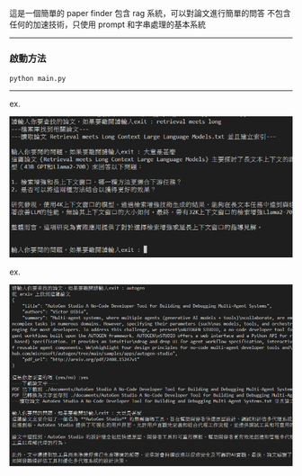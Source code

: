 這是一個簡單的 paper finder 包含 rag 系統，可以對論文進行簡單的問答
不包含任何的加速技術，只使用 prompt 和字串處理的基本系統
___
### 啟動方法
```
python main.py
```
___

ex.

![1727184229324](images/README/1727184229324.png)



ex.

![1727184289071](images/README/1727184289071.png)

